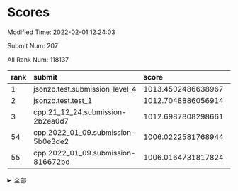 # Scores

Modified Time: 2022-02-01 12:24:03

Submit Num: 207

All Rank Num: 118137

| rank |               submit               |       score        |       sigma        | pk_num |
| :--- | :--------------------------------- | :----------------- | :----------------- | :----- |
| 1    | jsonzb.test.submission_level_4     | 1013.4502486638967 | 0.7988899079422696 | 2281   |
| 2    | jsonzb.test.test_1                 | 1012.7048886056914 | 0.8012539947030941 | 2283   |
| 3    | cpp.21_12_24.submission-2b2ea0d7   | 1012.6987808298661 | 0.7704722547052252 | 2285   |
| 54   | cpp.2022_01_09.submission-5b0e3de2 | 1006.0222581768944 | 0.732663412488     | 2281   |
| 55   | cpp.2022_01_09.submission-816672bd | 1006.0164731817824 | 0.7331235537304484 | 2285   |


<details>
<summary>全部</summary>

| rank |                 submit                 |       score        |       sigma        | pk_num |
| :--- | :------------------------------------- | :----------------- | :----------------- | :----- |
| 1    | jsonzb.test.submission_level_4         | 1013.4502486638967 | 0.7988899079422696 | 2281   |
| 2    | jsonzb.test.test_1                     | 1012.7048886056914 | 0.8012539947030941 | 2283   |
| 3    | cpp.21_12_24.submission-2b2ea0d7       | 1012.6987808298661 | 0.7704722547052252 | 2285   |
| 4    | gobigger.level_3.submission_level_3_14 | 1011.9322977468976 | 0.7704460796882058 | 2280   |
| 5    | gobigger.level_3.submission_level_3_2  | 1011.9017027536158 | 0.7800892729107193 | 2283   |
| 6    | gobigger.level_3.submission_level_3_25 | 1011.2204849337031 | 0.7662061161798945 | 2285   |
| 7    | gobigger.level_3.submission_level_3_6  | 1011.1431596561484 | 0.7419466500261445 | 2284   |
| 8    | gobigger.level_3.submission_level_3_35 | 1011.0537005422951 | 0.7794771361559468 | 2281   |
| 9    | gobigger.level_3.submission_level_3_18 | 1010.9475185596383 | 0.7643279280174162 | 2282   |
| 10   | gobigger.level_3.submission_level_3_36 | 1010.8390681389953 | 0.771098903936527  | 2282   |
| 11   | gobigger.level_3.submission_level_3_0  | 1010.735010276191  | 0.7845742231318706 | 2285   |
| 12   | gobigger.level_3.submission_level_3_23 | 1010.678975165351  | 0.7711075139437154 | 2283   |
| 13   | gobigger.level_3.submission_level_3_9  | 1010.6594262135447 | 0.7684148304748342 | 2282   |
| 14   | gobigger.level_3.submission_level_3_42 | 1010.6428514609125 | 0.7641970162070161 | 2278   |
| 15   | gobigger.level_3.submission_level_3_1  | 1010.5508481797768 | 0.7662817335844581 | 2281   |
| 16   | gobigger.level_3.submission_level_3_39 | 1010.4743172470046 | 0.7567452182187507 | 2282   |
| 17   | gobigger.level_3.submission_level_3_31 | 1010.3776307912377 | 0.7700172739743097 | 2285   |
| 18   | gobigger.level_3.submission_level_3_40 | 1010.3547105897816 | 0.7520238612499698 | 2284   |
| 19   | gobigger.level_3.submission_level_3_26 | 1010.2950237828371 | 0.7689972958090985 | 2280   |
| 20   | gobigger.level_3.submission_level_3_16 | 1010.2237941957394 | 0.7625023204430205 | 2285   |
| 21   | gobigger.level_3.submission_level_3_10 | 1010.2206533285066 | 0.7564185747320641 | 2282   |
| 22   | gobigger.level_3.submission_level_3_29 | 1010.0919291721377 | 0.7612809500749103 | 2283   |
| 23   | gobigger.level_3.submission_level_3_38 | 1010.0349615868236 | 0.7678056614381414 | 2287   |
| 24   | gobigger.level_3.submission_level_3_37 | 1010.0064431336697 | 0.7558545211787385 | 2281   |
| 25   | gobigger.level_3.submission_level_3_45 | 1009.9657304509478 | 0.7734975327750848 | 2280   |
| 26   | gobigger.level_3.submission_level_3_44 | 1009.9459186321072 | 0.7431609696350754 | 2285   |
| 27   | gobigger.level_3.submission_level_3_19 | 1009.9446719678656 | 0.7603625162914401 | 2280   |
| 28   | gobigger.level_3.submission_level_3_49 | 1009.9029439086893 | 0.7824919261844621 | 2283   |
| 29   | gobigger.level_3.submission_level_3_13 | 1009.8928824349822 | 0.7772325510833087 | 2286   |
| 30   | gobigger.level_3.submission_level_3_11 | 1009.8370120300183 | 0.7696850368448094 | 2285   |
| 31   | gobigger.level_3.submission_level_3_30 | 1009.8089791332799 | 0.7496749367920942 | 2280   |
| 32   | gobigger.level_3.submission_level_3_7  | 1009.7547684952116 | 0.7525438901569915 | 2287   |
| 33   | gobigger.level_3.submission_level_3_48 | 1009.7427886876837 | 0.7498035844884275 | 2280   |
| 34   | gobigger.level_3.submission_level_3_24 | 1009.7092553840089 | 0.7542652779624173 | 2281   |
| 35   | gobigger.level_3.submission_level_3_33 | 1009.621414241252  | 0.7375876071078243 | 2288   |
| 36   | gobigger.level_3.submission_level_3_3  | 1009.5937197212509 | 0.7540885510200168 | 2284   |
| 37   | gobigger.level_3.submission_level_3_15 | 1009.5443221031791 | 0.7304276338435974 | 2278   |
| 38   | gobigger.level_3.submission_level_3_20 | 1009.4791026344618 | 0.7560269996643963 | 2286   |
| 39   | gobigger.level_3.submission_level_3_43 | 1009.4183766166739 | 0.7578643736571327 | 2279   |
| 40   | gobigger.level_3.submission_level_3_41 | 1009.4115367555836 | 0.7485750132195454 | 2284   |
| 41   | gobigger.level_3.submission_level_3_34 | 1009.3802493862245 | 0.7566775573619415 | 2278   |
| 42   | gobigger.level_3.submission_level_3_22 | 1009.2576948808112 | 0.7624548592853431 | 2284   |
| 43   | gobigger.level_3.submission_level_3_17 | 1009.2432771487846 | 0.7492039515491384 | 2283   |
| 44   | gobigger.level_3.submission_level_3_12 | 1009.040086422182  | 0.732270650448745  | 2289   |
| 45   | gobigger.level_3.submission_level_3_47 | 1009.0245574622287 | 0.7247092170065259 | 2283   |
| 46   | gobigger.level_3.submission_level_3_46 | 1008.9649681138239 | 0.7447249906053162 | 2279   |
| 47   | gobigger.level_3.submission_level_3_5  | 1008.8741576037768 | 0.7497486174465986 | 2284   |
| 48   | gobigger.level_3.submission_level_3_8  | 1008.765252485814  | 0.7570066514436928 | 2286   |
| 49   | gobigger.level_3.submission_level_3_32 | 1008.7305639400846 | 0.761124354110557  | 2284   |
| 50   | gobigger.level_3.submission_level_3_4  | 1008.6143172985744 | 0.7286843996073006 | 2281   |
| 51   | gobigger.level_3.submission_level_3_27 | 1008.5646608487374 | 0.7572339041108752 | 2283   |
| 52   | gobigger.level_3.submission_level_3_21 | 1008.5164607867622 | 0.7792193322855325 | 2286   |
| 53   | gobigger.level_3.submission_level_3_28 | 1007.9822582040758 | 0.733609336556141  | 2282   |
| 54   | cpp.2022_01_09.submission-5b0e3de2     | 1006.0222581768944 | 0.732663412488     | 2281   |
| 55   | cpp.2022_01_09.submission-816672bd     | 1006.0164731817824 | 0.7331235537304484 | 2285   |
| 56   | gobigger.level_1.submission_level_1_17 | 1005.2655424706461 | 0.7236956354820206 | 2285   |
| 57   | gobigger.level_1.submission_level_1_21 | 1005.2144305918556 | 0.7412897780825978 | 2282   |
| 58   | gobigger.level_1.submission_level_1_1  | 1005.0020923456408 | 0.7164277259389096 | 2279   |
| 59   | gobigger.level_1.submission_level_1_47 | 1004.9431403536406 | 0.7386326068881771 | 2285   |
| 60   | gobigger.level_1.submission_level_1_46 | 1004.475928692676  | 0.7219448304967114 | 2287   |
| 61   | gobigger.level_1.submission_level_1_41 | 1004.3599766743478 | 0.7149290821740142 | 2287   |
| 62   | gobigger.level_1.submission_level_1_6  | 1004.2998343151953 | 0.7142984995047725 | 2286   |
| 63   | gobigger.level_1.submission_level_1_15 | 1004.2344437982036 | 0.7275754156122097 | 2283   |
| 64   | gobigger.level_1.submission_level_1_29 | 1004.2187335242312 | 0.7220142870972512 | 2287   |
| 65   | gobigger.level_1.submission_level_1_10 | 1004.1368576079324 | 0.7260081427687711 | 2285   |
| 66   | gobigger.level_1.submission_level_1_30 | 1004.0552894613711 | 0.7150267479008622 | 2287   |
| 67   | gobigger.level_1.submission_level_1_8  | 1003.901262631735  | 0.7134157445260172 | 2282   |
| 68   | gobigger.level_1.submission_level_1_18 | 1003.8531799428022 | 0.7257980966008993 | 2283   |
| 69   | gobigger.level_1.submission_level_1_37 | 1003.8185376805959 | 0.7289640099244465 | 2288   |
| 70   | gobigger.level_1.submission_level_1_12 | 1003.7354378794126 | 0.7174865225846356 | 2282   |
| 71   | gobigger.level_1.submission_level_1_45 | 1003.7242409243205 | 0.7185029657519905 | 2286   |
| 72   | gobigger.level_1.submission_level_1_2  | 1003.6897360788623 | 0.7085528929777057 | 2280   |
| 73   | gobigger.level_1.submission_level_1_23 | 1003.5944541858363 | 0.7132381691593236 | 2279   |
| 74   | gobigger.level_1.submission_level_1_3  | 1003.5910625511316 | 0.7127575311527187 | 2282   |
| 75   | gobigger.level_1.submission_level_1_44 | 1003.5670559572923 | 0.7155760444718569 | 2285   |
| 76   | gobigger.level_1.submission_level_1_43 | 1003.4900158260242 | 0.7162849224788564 | 2284   |
| 77   | gobigger.level_1.submission_level_1_33 | 1003.4866257372655 | 0.7152477604509294 | 2283   |
| 78   | gobigger.level_1.submission_level_1_24 | 1003.4717684029935 | 0.7194842320975114 | 2285   |
| 79   | gobigger.level_1.submission_level_1_31 | 1003.4341525842797 | 0.7116540664112206 | 2282   |
| 80   | gobigger.level_1.submission_level_1_22 | 1003.3736324042147 | 0.7196118007006775 | 2287   |
| 81   | gobigger.level_1.submission_level_1_40 | 1003.3582302355599 | 0.7206304593589739 | 2277   |
| 82   | gobigger.level_1.submission_level_1_9  | 1003.2833191631937 | 0.7239551150291114 | 2283   |
| 83   | gobigger.level_1.submission_level_1_35 | 1003.2697901834626 | 0.7172676944783057 | 2278   |
| 84   | gobigger.level_1.submission_level_1_32 | 1003.1525571269489 | 0.7184314907678142 | 2282   |
| 85   | gobigger.level_1.submission_level_1_20 | 1003.0880255404257 | 0.7128760591273288 | 2281   |
| 86   | gobigger.level_1.submission_level_1_0  | 1003.0745444205219 | 0.718524766463929  | 2282   |
| 87   | gobigger.level_1.submission_level_1_28 | 1003.0034455481414 | 0.7079660326877518 | 2280   |
| 88   | gobigger.level_1.submission_level_1_27 | 1002.9705501821768 | 0.7291452824144655 | 2286   |
| 89   | gobigger.level_1.submission_level_1_26 | 1002.9642020590022 | 0.7015972778909245 | 2284   |
| 90   | gobigger.level_1.submission_level_1_13 | 1002.9521999179142 | 0.7099521298969044 | 2287   |
| 91   | gobigger.level_1.submission_level_1_48 | 1002.781911659291  | 0.7221219392411486 | 2285   |
| 92   | gobigger.level_1.submission_level_1_34 | 1002.6820479175266 | 0.7169151019441563 | 2290   |
| 93   | gobigger.level_1.submission_level_1_7  | 1002.6697864802876 | 0.7222608769358683 | 2287   |
| 94   | gobigger.level_1.submission_level_1_14 | 1002.5923991183643 | 0.7158534994318948 | 2280   |
| 95   | gobigger.level_1.submission_level_1_36 | 1002.5462284192614 | 0.7052513378566122 | 2277   |
| 96   | gobigger.level_1.submission_level_1_42 | 1002.5389090641405 | 0.7173704933794213 | 2280   |
| 97   | gobigger.level_1.submission_level_1_4  | 1002.5200290307484 | 0.7214721850622662 | 2282   |
| 98   | gobigger.level_1.submission_level_1_5  | 1002.4045899472628 | 0.6974284984281528 | 2281   |
| 99   | gobigger.level_1.submission_level_1_25 | 1002.2308725226522 | 0.7128944368918951 | 2281   |
| 100  | gobigger.level_1.submission_level_1_49 | 1002.1975831674656 | 0.720492201701078  | 2285   |
| 101  | gobigger.level_1.submission_level_1_19 | 1002.0989045437975 | 0.7115033438355258 | 2287   |
| 102  | gobigger.level_1.submission_level_1_11 | 1001.9869798735872 | 0.7163650225730631 | 2284   |
| 103  | gobigger.level_1.submission_level_1_39 | 1001.9522860715484 | 0.7245047119505829 | 2286   |
| 104  | gobigger.level_1.submission_level_1_38 | 1001.7422363287034 | 0.7051872522782523 | 2283   |
| 105  | gobigger.level_1.submission_level_1_16 | 1001.5103437713701 | 0.7157656915379612 | 2284   |
| 106  | gobigger.random.submission_random_37   | 997.2195795321232  | 0.7109216276542896 | 2285   |
| 107  | gobigger.random.submission_random_46   | 997.0311881393706  | 0.7047719055852334 | 2281   |
| 108  | gobigger.random.submission_random_36   | 996.8600899083984  | 0.7048742352588773 | 2284   |
| 109  | gobigger.random.submission_random_3    | 996.6700581887961  | 0.7127698591479493 | 2284   |
| 110  | gobigger.random.submission_random_43   | 996.5187752906102  | 0.7010651756649953 | 2280   |
| 111  | gobigger.random.submission_random_17   | 996.4414020840541  | 0.7157205414785816 | 2284   |
| 112  | gobigger.random.submission_random_45   | 996.3718911196729  | 0.7179975480108511 | 2281   |
| 113  | gobigger.random.submission_random_21   | 996.3605904882038  | 0.7063280334610841 | 2282   |
| 114  | gobigger.random.submission_random_14   | 996.2897400300157  | 0.7106755854726845 | 2282   |
| 115  | gobigger.random.submission_random_1    | 996.247013907239   | 0.7048121553746726 | 2282   |
| 116  | gobigger.random.submission_random_11   | 996.2438970839065  | 0.7086609356920308 | 2279   |
| 117  | gobigger.random.submission_random_24   | 996.190643454348   | 0.7116258571638115 | 2282   |
| 118  | gobigger.random.submission_random_20   | 996.0977157355577  | 0.7136064316463014 | 2281   |
| 119  | gobigger.random.submission_random_30   | 996.0962548953214  | 0.703138062943665  | 2282   |
| 120  | gobigger.random.submission_random_16   | 996.0875792294556  | 0.7125400711029664 | 2291   |
| 121  | gobigger.random.submission_random_48   | 996.0417951499992  | 0.6926131948158571 | 2283   |
| 122  | gobigger.random.submission_random_23   | 996.0111286530943  | 0.718286884846026  | 2281   |
| 123  | gobigger.random.submission_random_4    | 995.962210513802   | 0.709265616105476  | 2283   |
| 124  | gobigger.random.submission_random_38   | 995.9406161983047  | 0.70407355515495   | 2283   |
| 125  | gobigger.random.submission_random_15   | 995.9367940824278  | 0.7142304317733438 | 2285   |
| 126  | gobigger.random.submission_random_10   | 995.9238130703991  | 0.7092187545227038 | 2283   |
| 127  | gobigger.random.submission_random_0    | 995.9077182879098  | 0.7051669916925545 | 2284   |
| 128  | gobigger.random.submission_random_47   | 995.8601241000952  | 0.7100766678641186 | 2277   |
| 129  | gobigger.random.submission_random_5    | 995.8487588267637  | 0.7151253843903347 | 2287   |
| 130  | gobigger.random.submission_random_12   | 995.8045923362379  | 0.7135090933735251 | 2280   |
| 131  | gobigger.random.submission_random_41   | 995.8045304175079  | 0.7200280552896068 | 2284   |
| 132  | gobigger.random.submission_random_6    | 995.7070510568456  | 0.72805919125441   | 2283   |
| 133  | gobigger.random.submission_random_32   | 995.6833794454519  | 0.7230091863938835 | 2284   |
| 134  | gobigger.random.submission_random_42   | 995.6770817696632  | 0.715213029881492  | 2278   |
| 135  | gobigger.random.submission_random_33   | 995.6393090063954  | 0.7194461595610424 | 2283   |
| 136  | gobigger.random.submission_random_22   | 995.6187183507934  | 0.7174661612779377 | 2285   |
| 137  | gobigger.random.submission_random_44   | 995.6076006579661  | 0.7339907337454914 | 2283   |
| 138  | gobigger.random.submission_random_8    | 995.5756667968251  | 0.7079896201857743 | 2286   |
| 139  | gobigger.random.submission_random_31   | 995.5217445445713  | 0.7148160616814045 | 2278   |
| 140  | gobigger.random.submission_random_40   | 995.4778768024833  | 0.719010827198574  | 2284   |
| 141  | gobigger.random.submission_random_27   | 995.3826460570998  | 0.7176029099474953 | 2285   |
| 142  | gobigger.random.submission_random_49   | 995.3793906239509  | 0.7150821308306772 | 2285   |
| 143  | gobigger.random.submission_random_18   | 995.3170201803277  | 0.7091363309114505 | 2283   |
| 144  | gobigger.random.submission_random_28   | 995.2208385302994  | 0.7115993921484506 | 2286   |
| 145  | gobigger.random.submission_random_2    | 995.1992713914118  | 0.705359356620523  | 2279   |
| 146  | gobigger.random.submission_random_13   | 995.1870538682364  | 0.7042216597901338 | 2282   |
| 147  | gobigger.random.submission_random_19   | 995.1748550171448  | 0.7026288150561384 | 2284   |
| 148  | gobigger.random.submission_random_29   | 995.1182445682339  | 0.7097295619714455 | 2280   |
| 149  | gobigger.random.submission_random_25   | 995.0517537114902  | 0.6990846022535272 | 2283   |
| 150  | gobigger.random.submission_random_26   | 995.0020383648882  | 0.7214902226634733 | 2282   |
| 151  | gobigger.random.submission_random_9    | 994.9750261351148  | 0.7181350006472647 | 2285   |
| 152  | gobigger.random.submission_random_7    | 994.7700845878029  | 0.7204278842731291 | 2282   |
| 153  | gobigger.random.submission_random_35   | 994.7611960741432  | 0.7165698501266524 | 2286   |
| 154  | gobigger.random.submission_random_34   | 994.2241052314894  | 0.7215633066883324 | 2278   |
| 155  | gobigger.random.submission_random_39   | 994.0103927984011  | 0.7126935590410328 | 2279   |
| 156  | gobigger.level_2.submission_level_2_19 | 993.657798166715   | 0.735155445373148  | 2276   |
| 157  | gobigger.level_2.submission_level_2_18 | 993.4867595203301  | 0.7441080541780846 | 2285   |
| 158  | gobigger.level_2.submission_level_2_15 | 993.376583780807   | 0.7250398347076602 | 2289   |
| 159  | gobigger.level_2.submission_level_2_1  | 993.1746931626216  | 0.7439812943033752 | 2282   |
| 160  | gobigger.level_2.submission_level_2_43 | 993.0861117396644  | 0.7362491509284701 | 2278   |
| 161  | gobigger.level_2.submission_level_2_38 | 993.060237731097   | 0.7444257627774106 | 2280   |
| 162  | gobigger.level_2.submission_level_2_45 | 992.9772879904482  | 0.7380159193325369 | 2281   |
| 163  | gobigger.level_2.submission_level_2_9  | 992.8965515471448  | 0.7302841026382245 | 2279   |
| 164  | gobigger.level_2.submission_level_2_17 | 992.7998350949598  | 0.7218467583175457 | 2279   |
| 165  | gobigger.level_2.submission_level_2_27 | 992.7993096386858  | 0.7405163635125651 | 2282   |
| 166  | gobigger.level_2.submission_level_2_0  | 992.791567222828   | 0.7434864254717463 | 2284   |
| 167  | gobigger.level_2.submission_level_2_26 | 992.7894796147672  | 0.7371990948476451 | 2287   |
| 168  | gobigger.level_2.submission_level_2_25 | 992.750646860193   | 0.7250863552075327 | 2284   |
| 169  | gobigger.level_2.submission_level_2_5  | 992.7463335097424  | 0.7442690097763924 | 2285   |
| 170  | gobigger.level_2.submission_level_2_6  | 992.6008413759597  | 0.7347664362876146 | 2286   |
| 171  | gobigger.level_2.submission_level_2_40 | 992.4475492243251  | 0.7457065896455473 | 2278   |
| 172  | gobigger.level_2.submission_level_2_35 | 992.4415383255451  | 0.7380694046688375 | 2286   |
| 173  | gobigger.level_2.submission_level_2_47 | 992.4342564421552  | 0.7320102287402016 | 2283   |
| 174  | gobigger.level_2.submission_level_2_10 | 992.3117595248453  | 0.7451892817134427 | 2283   |
| 175  | gobigger.level_2.submission_level_2_49 | 992.2913072012474  | 0.7332959766504731 | 2282   |
| 176  | gobigger.level_2.submission_level_2_12 | 992.2389295870682  | 0.7306803677669697 | 2288   |
| 177  | gobigger.level_2.submission_level_2_23 | 992.2129481641321  | 0.7367977812864014 | 2284   |
| 178  | gobigger.level_2.submission_level_2_34 | 992.0727234492683  | 0.7547515600567849 | 2279   |
| 179  | gobigger.level_2.submission_level_2_41 | 992.0152896971364  | 0.7479340174032925 | 2286   |
| 180  | gobigger.level_2.submission_level_2_24 | 992.0025994258845  | 0.7410831783064866 | 2282   |
| 181  | gobigger.level_2.submission_level_2_29 | 991.9862787473729  | 0.7549348991867147 | 2286   |
| 182  | gobigger.level_2.submission_level_2_30 | 991.9697949480317  | 0.7346555619244366 | 2282   |
| 183  | gobigger.level_2.submission_level_2_31 | 991.9409181472048  | 0.7505390260593765 | 2284   |
| 184  | gobigger.level_2.submission_level_2_4  | 991.9343440413621  | 0.7337391188138803 | 2283   |
| 185  | gobigger.level_2.submission_level_2_39 | 991.9290730899987  | 0.7631579570845546 | 2286   |
| 186  | gobigger.level_2.submission_level_2_8  | 991.9012657856292  | 0.7594901641613973 | 2280   |
| 187  | gobigger.level_2.submission_level_2_2  | 991.8221692073759  | 0.7384463563204909 | 2282   |
| 188  | gobigger.level_2.submission_level_2_22 | 991.8215105393501  | 0.7539781655063325 | 2286   |
| 189  | gobigger.level_2.submission_level_2_16 | 991.7936224965298  | 0.7518429153484725 | 2282   |
| 190  | gobigger.level_2.submission_level_2_33 | 991.768458672659   | 0.7480098479886017 | 2277   |
| 191  | gobigger.level_2.submission_level_2_48 | 991.7151207171829  | 0.7570226351192398 | 2284   |
| 192  | gobigger.level_2.submission_level_2_28 | 991.6839107531721  | 0.7468773235661232 | 2284   |
| 193  | gobigger.level_2.submission_level_2_36 | 991.6464058883479  | 0.722054627626865  | 2281   |
| 194  | gobigger.level_2.submission_level_2_21 | 991.4893165004206  | 0.7507008375649211 | 2285   |
| 195  | gobigger.level_2.submission_level_2_32 | 991.4838044290649  | 0.7304365419182711 | 2282   |
| 196  | gobigger.level_2.submission_level_2_44 | 991.4430541425105  | 0.7399367503521088 | 2277   |
| 197  | gobigger.level_2.submission_level_2_46 | 991.437007265364   | 0.7449748688135829 | 2276   |
| 198  | gobigger.level_2.submission_level_2_11 | 991.3871875237959  | 0.7471285780351562 | 2283   |
| 199  | gobigger.level_2.submission_level_2_37 | 991.2577985981725  | 0.7505096025590285 | 2287   |
| 200  | gobigger.level_2.submission_level_2_14 | 991.0199439921231  | 0.7639280105150846 | 2282   |
| 201  | gobigger.level_2.submission_level_2_42 | 990.717421611723   | 0.755560179457699  | 2281   |
| 202  | gobigger.level_2.submission_level_2_3  | 990.6659875601515  | 0.7485414670767363 | 2284   |
| 203  | gobigger.level_2.submission_level_2_13 | 990.6122294079445  | 0.7698399693796292 | 2286   |
| 204  | gobigger.level_2.submission_level_2_7  | 990.5489899515059  | 0.7613936265178238 | 2285   |
| 205  | gobigger.level_2.submission_level_2_20 | 990.0129524400926  | 0.8092811585064772 | 2278   |
| 206  | gobigger.none.submission_none_1        | 977.8364690222088  | 1.247099813808793  | 2272   |
| 207  | gobigger.none.submission_none_0        | 976.9764434434799  | 1.3607598348227714 | 2284   |

</details>